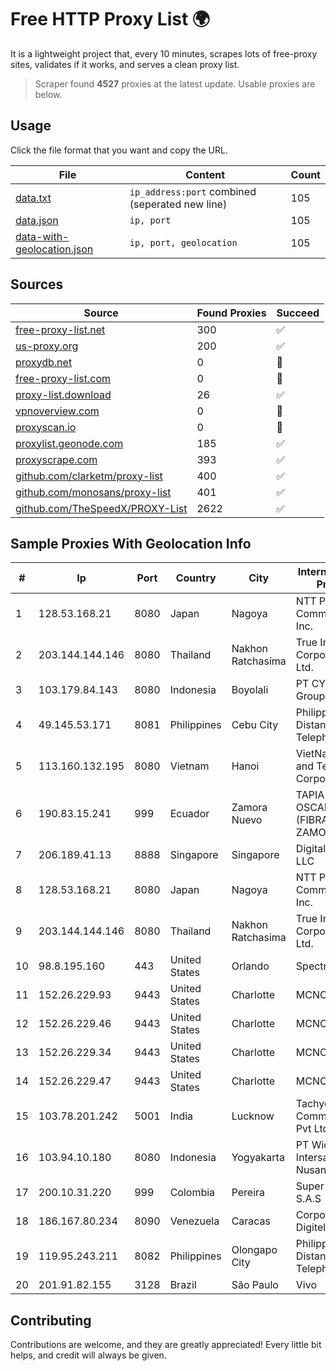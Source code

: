 
# Free HTTP Proxy List 🌍

It is a lightweight project that, every 10 minutes, scrapes lots of free-proxy sites, validates if it works, and serves a clean proxy list.


> Scraper found **4527** proxies at the latest update. Usable proxies are below.

## Usage

Click the file format that you want and copy the URL.


|File|Content|Count|
|----|-------|-----|
|[data.txt](https://raw.githubusercontent.com/themiralay/Proxy-List-World/master/data.txt)|`ip_address:port` combined (seperated new line)|105|
|[data.json](https://raw.githubusercontent.com/themiralay/Proxy-List-World/master/data.json)|`ip, port`|105|
|[data-with-geolocation.json](https://raw.githubusercontent.com/themiralay/Proxy-List-World/master/data-with-geolocation.json)|`ip, port, geolocation`|105|

## Sources

|Source|Found Proxies|Succeed|
|------|-------------|-------|
|[free-proxy-list.net](https://free-proxy-list.net)|300|✅|
|[us-proxy.org](https://www.us-proxy.org)|200|✅|
|[proxydb.net](http://proxydb.net)|0|🚫|
|[free-proxy-list.com](https://free-proxy-list.com/?page=&port=&type%5B%5D=http&type%5B%5D=https&up_time=0&search=Search)|0|🚫|
|[proxy-list.download](https://www.proxy-list.download/HTTP)|26|✅|
|[vpnoverview.com](https://vpnoverview.com/privacy/anonymous-browsing/free-proxy-servers)|0|🚫|
|[proxyscan.io](https://www.proxyscan.io)|0|🚫|
|[proxylist.geonode.com](https://proxylist.geonode.com/api/proxy-list?limit=300&page=1&sort_by=lastChecked&sort_type=desc&protocols=http,https)|185|✅|
|[proxyscrape.com](https://api.proxyscrape.com/v2/?request=displayproxies&protocol=http&timeout=10000&country=all&ssl=all&anonymity=all)|393|✅|
|[github.com/clarketm/proxy-list](https://raw.githubusercontent.com/clarketm/proxy-list/master/proxy-list-raw.txt)|400|✅|
|[github.com/monosans/proxy-list](https://raw.githubusercontent.com/monosans/proxy-list/main/proxies/http.txt)|401|✅|
|[github.com/TheSpeedX/PROXY-List](https://raw.githubusercontent.com/TheSpeedX/PROXY-List/master/http.txt)|2622|✅|


## Sample Proxies With Geolocation Info

|#|Ip|Port|Country|City|Internet Service Provider|
|-|--|----|-------|----|-------------------------|
|1|128.53.168.21|8080|Japan|Nagoya|NTT PC Communications, Inc.|
|2|203.144.144.146|8080|Thailand|Nakhon Ratchasima|True Internet Corporation CO. Ltd.|
|3|103.179.84.143|8080|Indonesia|Boyolali|PT CYB Media Group|
|4|49.145.53.171|8081|Philippines|Cebu City|Philippine Long Distance Telephone Co.|
|5|113.160.132.195|8080|Vietnam|Hanoi|VietNam Post and Telecom Corporation|
|6|190.83.15.241|999|Ecuador|Zamora Nuevo|TAPIA FLORES OSCAR ALDO (FIBRANET ZAMORA)|
|7|206.189.41.13|8888|Singapore|Singapore|DigitalOcean, LLC|
|8|128.53.168.21|8080|Japan|Nagoya|NTT PC Communications, Inc.|
|9|203.144.144.146|8080|Thailand|Nakhon Ratchasima|True Internet Corporation CO. Ltd.|
|10|98.8.195.160|443|United States|Orlando|Spectrum|
|11|152.26.229.93|9443|United States|Charlotte|MCNC|
|12|152.26.229.46|9443|United States|Charlotte|MCNC|
|13|152.26.229.34|9443|United States|Charlotte|MCNC|
|14|152.26.229.47|9443|United States|Charlotte|MCNC|
|15|103.78.201.242|5001|India|Lucknow|Tachyon Communications Pvt Ltd|
|16|103.94.10.180|8080|Indonesia|Yogyakarta|PT Widya Intersat Nusantara|
|17|200.10.31.220|999|Colombia|Pereira|Super Redes S.A.S|
|18|186.167.80.234|8090|Venezuela|Caracas|Corporacion Digitel C.A|
|19|119.95.243.211|8082|Philippines|Olongapo City|Philippine Long Distance Telephone Co.|
|20|201.91.82.155|3128|Brazil|São Paulo|Vivo|



## Contributing

Contributions are welcome, and they are greatly appreciated! Every
little bit helps, and credit will always be given.

